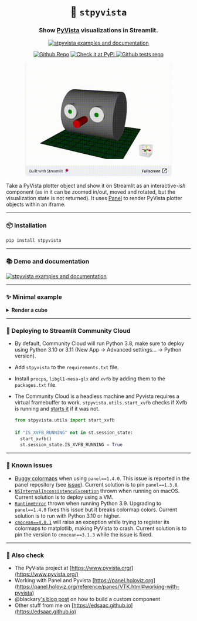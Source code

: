<h1 align="center">
  <b>🧊 <code>stpyvista</code></b>
</h1>

<h3 align="center">
  Show <a href="https://docs.pyvista.org/index.html">PyVista</a> visualizations in Streamlit.
</h3>

<p align="center">
<a href="https://stpyvista.streamlit.app/"><img alt="stpyvista examples and documentation" src="https://img.shields.io/static/v1?label=%20&message=Open%20in%20Community%20Cloud&color=pink&logo=streamlit" width=200></a> 
</p>

<p align="center">
<a href="https://github.com/edsaac/stpyvista"><img alt="Github Repo" src="https://img.shields.io/static/v1?label=&message=Source code&color=purple&logo=github"></a> 
<a href="https://pypi.org/project/stpyvista/"><img alt="Check it at PyPI" src="https://badgen.net/pypi/v/stpyvista/">
<a href="https://github.com/edsaac/stpyvista-tests"><img alt="Github tests repo" src="https://img.shields.io/static/v1?label=&message=Examples&color=purple&logo=github"></a>
</p>
  
<p align="center">
<a href="https://stpyvista.streamlit.app"><img alt="Streamlit Cloud" src="assets/stpyvista_intro_crop.gif" width="400"></a>
</p>

Take a PyVista plotter object and show it on Streamlit as an interactive<em>-ish</em> component (as in it can be zoomed in/out, moved and rotated, but the visualization state is not returned). It uses [Panel](https://panel.holoviz.org/reference/panes/VTK.html#working-with-pyvista) to render PyVista plotter objects within an iframe.

******
### 📦 Installation 

```sh
pip install stpyvista
```

******

### 📚 Demo and documentation 

<a href="https://stpyvista.streamlit.app/"><img alt="stpyvista examples and documentation" src="https://img.shields.io/static/v1?label=%20&message=Open%20in%20Community%20Cloud&color=pink&logo=streamlit" width=200></a> 

******

### ✨ Minimal example
<details>
<summary>
<b>Render a cube</b>
</summary>
  
```python
import streamlit as st
import pyvista as pv
from stpyvista import stpyvista

## Initialize a plotter object
plotter = pv.Plotter(window_size=[400,400])

## Create a mesh with a cube 
mesh = pv.Cube(center=(0,0,0))

## Add some scalar field associated to the mesh
mesh['my_scalar'] = mesh.points[:, 2] * mesh.points[:, 0]

## Add mesh to the plotter
plotter.add_mesh(mesh, scalars='my_scalar', cmap='bwr')

## Final touches
plotter.view_isometric()
plotter.add_scalar_bar()
plotter.background_color = 'white'

## Pass a key to avoid re-rendering at each page change
stpyvista(plotter, key="pv_cube")

```
</details>

****

### 🎈 Deploying to Streamlit Community Cloud

- By default, Community Cloud will run Python 3.8, make sure to deploy using Python 3.10 or 3.11 (New App → Advanced settings... → Python version).
- Add `stpyvista` to the `requirements.txt` file.
- Install `procps`, `libgl1-mesa-glx` and `xvfb` by adding them to the `packages.txt` file.
- The Community Cloud is a headless machine and Pyvista requires a virtual framebuffer to work. `stpyvista.utils.start_xvfb` checks if Xvfb is running and [starts it](https://docs.pyvista.org/version/stable/api/utilities/_autosummary/pyvista.start_xvfb) if it was not. 

  ```python
  from stpyvista.utils import start_xvfb

  if "IS_XVFB_RUNNING" not in st.session_state:
    start_xvfb()
    st.session_state.IS_XVFB_RUNNING = True 
  ```

****

### 🚩 Known issues

- [Buggy colormaps](https://github.com/edsaac/stpyvista/issues/19) when using `panel==1.4.0`. This issue is reported in the panel repository (see [issue](https://github.com/holoviz/panel/issues/6627)). Current solution is to pin `panel==1.3.8`.
- [`NSInternalInconsistencyException`](https://github.com/edsaac/stpyvista/issues/14) thrown when running on macOS. Current solution is to deploy using a VM.
- [`RuntimeError`](https://github.com/edsaac/stpyvista/issues/17) thrown when running Python 3.9. Upgrading to `panel==1.4.0` fixes this issue but it breaks colormap colors. Current solution is to run with Python 3.10 or higher.
- [`cmocean==4.0.1`](https://github.com/matplotlib/cmocean/releases/tag/v4.0.1) will raise an exception while trying to register its colormaps to matplotlib, making PyVista to crash. Current solution is to pin the version to `cmocean==3.1.3` while the issue is fixed.
****

### 🍏 Also check
* The PyVista project at [https://www.pyvista.org/](https://www.pyvista.org/)
* Working with Panel and Pyvista [https://panel.holoviz.org](https://panel.holoviz.org/reference/panes/VTK.html#working-with-pyvista)
* @blackary['s blog post](https://blog.streamlit.io/how-to-build-your-own-streamlit-component/) on how to build a custom component
* Other stuff from me on [https://edsaac.github.io](https://edsaac.github.io)
